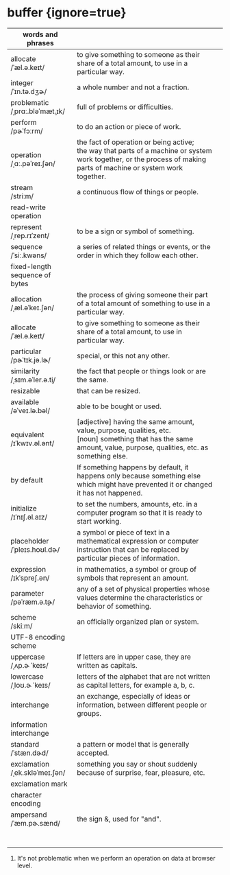 # buffer {ignore=true}

| words and phrases |  ||
| --- | --- | --- |
| allocate<br/>/ˈæl.ə.keɪt/ | to give something to someone as their share of a total amount, to use in a particular way. ||
| integer<br>/ˈɪn.tə.dʒɚ/ | a whole number and not a fraction. ||
| problematic<br/>/ˌprɑː.bləˈmæt̬.ɪk/ | full of problems or difficulties. ||
| perform<br/>/pɚˈfɔːrm/ | to do an action or piece of work. ||
| operation<br/>/ˌɑː.pəˈreɪ.ʃən/ | the fact of operation or being active;<br/>the way that parts of a machine or system work together, or the process of making parts of machine or system work together. ||
| stream<br/>/striːm/ | a continuous flow of things or people. ||
| read-write operation |  ||
| represent<br/>/ˌrep.rɪˈzent/ | to be a sign or symbol of something. ||
| sequence<br/>/ˈsiː.kwəns/ | a series of related things or events, or the order in which they follow each other. ||
| fixed-length sequence of bytes |  ||
| allocation<br/>/ˌæl.əˈkeɪ.ʃən/ | the process of giving someone their part of a total amount of something to use in a particular way. ||
| allocate<br/>/ˈæl.ə.keɪt/ | to give something to someone as their share of a total amount, to use in particular way. ||
| particular<br/>/pɚˈtɪk.jə.lɚ/ | special, or this not any other. ||
| similarity<br/>/ˌsɪm.əˈler.ə.t̬i/ | the fact that people or things look or are the same. ||
| resizable | that can be resized. ||
| available<br/>/əˈveɪ.lə.bəl/ | able to be bought or used. ||
| equivalent<br/>/ɪˈkwɪv.əl.ənt/ | [adjective] having the same amount, value, purpose, qualities, etc.<br/>[noun] something that has the same amount, value, purpose, qualities, etc. as something else.<br/> ||
| by default | If something happens by default, it happens only because something else which might have prevented it or changed it has not happened. ||
| initialize<br/>/ɪˈnɪʃ.əl.aɪz/ | to set the numbers, amounts, etc. in a computer program so that it is ready to start working. ||
| placeholder<br/>/ˈpleɪs.hoʊl.dɚ/ | a symbol or piece of text in a mathematical expression or computer instruction that can be replaced by particular pieces of information. ||
| expression<br/>/ɪkˈspreʃ.ən/ | in mathematics, a symbol or group of symbols that represent an amount. ||
| parameter<br/>/pəˈræm.ə.t̬ɚ/ | any of a set of physical properties whose values determine the characteristics or behavior of something. ||
| scheme<br/>/skiːm/ | an officially organized plan or system. ||
| UTF-8 encoding scheme |  ||
| uppercase<br/>/ˌʌp.ɚ ˈkeɪs/ | If letters are in upper case, they are written as capitals. ||
| lowercase<br/>/ˌloʊ.ɚ ˈkeɪs/ | letters of the alphabet that are not written as capital letters, for example a, b, c. ||
| interchange<br/> | an exchange, especially of ideas or information, between different people or groups. ||
| information interchange |  ||
| standard<br/>/ˈstæn.dɚd/ | a pattern or model that is generally accepted. ||
| exclamation<br/>/ˌek.skləˈmeɪ.ʃən/ | something you say or shout suddenly because of surprise, fear, pleasure, etc. ||
| exclamation mark |  ||
| character encoding |  ||
| ampersand<br/>/ˈæm.pɚ.sænd/ | the sign &, used for "and". ||
|  |  ||
|  |  ||
|  |  ||
|  |  ||
|  |  ||
|  |  ||
|  |  ||

1. It's not problematic when we perform an operation on data at browser level.
